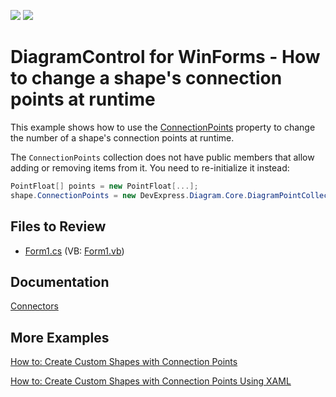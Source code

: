 <!-- default badges list -->
![](https://img.shields.io/endpoint?url=https://codecentral.devexpress.com/api/v1/VersionRange/583004106/22.2.3%2B)
[![](https://img.shields.io/badge/📖_How_to_use_DevExpress_Examples-e9f6fc?style=flat-square)](https://docs.devexpress.com/GeneralInformation/403183)
<!-- default badges end -->
# DiagramControl for WinForms - How to change a shape's connection points at runtime

This example shows how to use the [ConnectionPoints](https://docs.devexpress.com/WindowsForms/DevExpress.XtraDiagram.DiagramItem.ConnectionPoints) property to change the number of a shape's connection points at runtime.

The `ConnectionPoints` collection does not have public members that allow adding or removing items from it. You need to re-initialize it instead:
```cs
PointFloat[] points = new PointFloat[...];
shape.ConnectionPoints = new DevExpress.Diagram.Core.DiagramPointCollection(points);
```

## Files to Review

- [Form1.cs](/CS/Form1.cs) (VB: [Form1.vb](/VB/Form1.vb))

## Documentation

[Connectors](https://docs.devexpress.com/WindowsForms/116884/controls-and-libraries/diagrams/diagram-items/connectors)

## More Examples

[How to: Create Custom Shapes with Connection Points](https://docs.devexpress.com/WindowsForms/118080/controls-and-libraries/diagrams/examples/how-to-create-custom-shapes-with-connection-points)

[How to: Create Custom Shapes with Connection Points Using XAML](https://docs.devexpress.com/WindowsForms/118076/controls-and-libraries/diagrams/examples/how-to-create-custom-shapes-with-connection-points-using-xaml)
